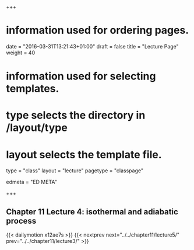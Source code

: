 +++
# information used for ordering pages.
date = "2016-03-31T13:21:43+01:00"
draft = false
title = "Lecture Page"
weight = 40

# information used for selecting templates.
# type selects the directory in /layout/type
# layout selects the template file.

type   = "class"
layout = "lecture"
pagetype = "classpage"





edmeta = "ED META"

+++
## Chapter 11 Lecture 4: isothermal and adiabatic process
{{< dailymotion x12ae7s >}}
{{< nextprev next="../../chapter11/lecture5/"     prev="../../chapter11/lecture3/"  >}}

